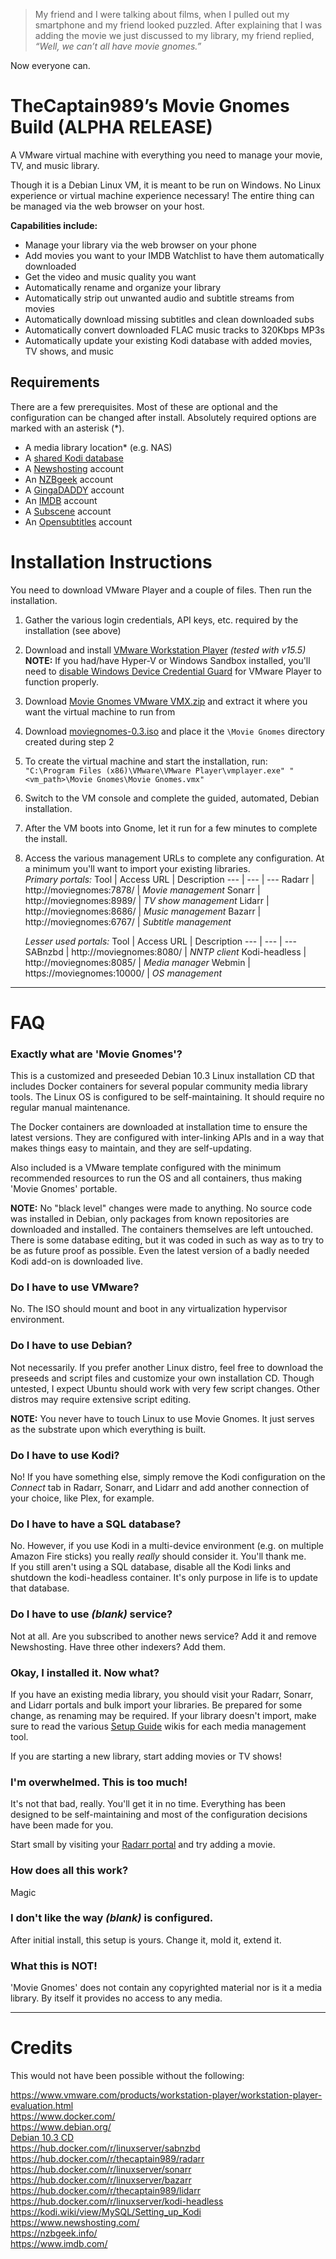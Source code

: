 >My friend and I were talking about films, when I pulled out my smartphone and my friend looked puzzled.
After explaining that I was adding the movie we just discussed to my library, my friend replied, _“Well, we can’t
all have movie gnomes.”_

Now everyone can.

# TheCaptain989’s Movie Gnomes Build **(ALPHA RELEASE)**
A VMware virtual machine with everything you need to manage your movie, TV, and music library.

Though it is a Debian Linux VM, it is meant to be run on Windows.  No Linux experience or virtual machine experience necessary!
The entire thing can be managed via the web browser on your host.

__Capabilities include:__
  - Manage your library via the web browser on your phone
  - Add movies you want to your IMDB Watchlist to have them automatically downloaded
  - Get the video and music quality you want
  - Automatically rename and organize your library
  - Automatically strip out unwanted audio and subtitle streams from movies
  - Automatically download missing subtitles and clean downloaded subs
  - Automatically convert downloaded FLAC music tracks to 320Kbps MP3s
  - Automatically update your existing Kodi database with added movies, TV shows, and music

## Requirements
There are a few prerequisites.  Most of these are optional and the configuration can be changed after install.  Absolutely
required options are marked with an asterisk (*).
  - A media library location* (e.g. NAS)
  - A [shared Kodi database](https://kodi.wiki/view/MySQL/Setting_up_Kodi)
  - A [Newshosting](https://www.newshosting.com/) account
  - An [NZBgeek](https://nzbgeek.info/) account
  - A [GingaDADDY](https://www.gingadaddy.com/) account
  - An [IMDB](https://www.imdb.com/) account
  - A [Subscene](https://subscene.com/) account
  - An [Opensubtitles](https://www.opensubtitles.org/) account

# Installation Instructions
You need to download VMware Player and a couple of files.  Then run the installation.

1. Gather the various login credentials, API keys, etc. required by the installation (see above)
1. Download and install [VMware Workstation Player](https://www.vmware.com/go/getplayer-win) *(tested with v15.5)*  
**NOTE:** If you had/have Hyper-V or Windows Sandbox installed, you'll need to
[disable Windows Device Credential Guard](https://communities.vmware.com/thread/604906 "VMware community page")
for VMware Player to function properly.
1. Download [Movie Gnomes VMware VMX.zip](https://github.com/TheCaptain989/moviegnomes/releases/download/v0.3/Movie.Gnomes.VMware.VMX.zip) and extract it where you want the
virtual machine to run from
1. Download [moviegnomes-0.3.iso](https://github.com/TheCaptain989/moviegnomes/releases/download/v0.3/moviegnomes-0.3.iso) and place it the `\Movie Gnomes` directory created during step 2
1. To create the virtual machine and start the installation, run:  
`"C:\Program Files (x86)\VMware\VMware Player\vmplayer.exe" "<vm_path>\Movie Gnomes\Movie Gnomes.vmx"`
1. Switch to the VM console and complete the guided, automated, Debian installation.
1. After the VM boots into Gnome, let it run for a few minutes to complete the install.
1. Access the various management URLs to complete any configuration.  At a minimum you'll want to import your existing libraries.  
    *Primary portals:*
    Tool | Access URL | Description
    --- | --- | ---
    Radarr | http://moviegnomes:7878/ | *Movie management*
    Sonarr | http://moviegnomes:8989/ | *TV show management*
    Lidarr | http://moviegnomes:8686/ | *Music management*
    Bazarr | http://moviegnomes:6767/ | *Subtitle management*

    *Lesser used portals:*
    Tool | Access URL | Description
    --- | --- | ---
    SABnzbd | http://moviegnomes:8080/ | *NNTP client*
    Kodi-headless | http://moviegnomes:8085/ | *Media manager*
    Webmin | https://moviegnomes:10000/ | *OS management*

---
# FAQ
### Exactly what are 'Movie Gnomes'?
This is a customized and preseeded Debian 10.3 Linux installation CD that includes Docker containers for several popular community
media library tools. The Linux OS is configured to be self-maintaining.  It should require no regular manual maintenance.

The Docker containers are downloaded at installation time to ensure the latest versions. They are configured with inter-linking
APIs and in a way that makes things easy to maintain, and they are self-updating.

Also included is a VMware template configured with the minimum recommended resources to run the OS and all containers, thus
making 'Movie Gnomes' portable.

**NOTE:** No "black level" changes were made to anything.  No source code was installed in Debian, only packages from known
repositories are downloaded and installed.  The containers themselves are left untouched.  There is some database editing, but
it was coded in such as way as to try to be as future proof as possible.  Even the latest version of a badly needed Kodi add-on
is downloaded live.

### Do I have to use VMware?
No. The ISO should mount and boot in any virtualization hypervisor environment.

### Do I have to use Debian?
Not necessarily.  If you prefer another Linux distro, feel free to download the preseeds and script files and customize your own
installation CD.  Though untested, I expect Ubuntu should work with very few script changes.  Other distros may require extensive
script editing.

**NOTE:** You never have to touch Linux to use Movie Gnomes. It just serves as the substrate upon which everything is built.

### Do I have to use Kodi?
No! If you have something else, simply remove the Kodi configuration on the *Connect* tab in Radarr, Sonarr, and Lidarr and add
another connection of your choice, like Plex, for example.

### Do I have to have a SQL database?
No. However, if you use Kodi in a multi-device environment (e.g. on multiple Amazon Fire sticks) you really *really* should consider
it. You'll thank me.  
If you still aren't using a SQL database, disable all the Kodi links and shutdown the kodi-headless container. It's only
purpose in life is to update that database.

### Do I have to use *(blank)* service?
Not at all. Are you subscribed to another news service? Add it and remove Newshosting. Have three other indexers? Add them.

### Okay, I installed it.  Now what?
If you have an existing media library, you should visit your Radarr, Sonarr, and Lidarr portals and bulk import your libraries.
Be prepared for some change, as renaming may be required.  If your library doesn't import, make sure to read the various
[Setup Guide](https://github.com/Radarr/Radarr/wiki/Setup-Guide#folder-structure-and-root-folders
"Radarr Setup Guide - Folder Structure and Root Folders") wikis for each media management tool.

If you are starting a new library, start adding movies or TV shows!

### I'm overwhelmed. This is too much!
It's not that bad, really.  You'll get it in no time.  Everything has been designed to be self-maintaining and most of the
configuration decisions have been made for you.

Start small by visiting your [Radarr portal](http://moviegnomes:7878/) and try adding a movie.

### How does all this work?
Magic

### I don't like the way *(blank)* is configured.
After initial install, this setup is yours. Change it, mold it, extend it.

### What this is NOT!
'Movie Gnomes' does not contain any copyrighted material nor is it a media library. By itself it provides no access to any media.

---
# Credits
This would not have been possible without the following:

https://www.vmware.com/products/workstation-player/workstation-player-evaluation.html  
https://www.docker.com/  
https://www.debian.org/  
[Debian 10.3 CD](https://cdimage.debian.org/debian-cd/current/amd64/iso-cd/debian-10.3.0-amd64-netinst.iso)  
https://hub.docker.com/r/linuxserver/sabnzbd  
https://hub.docker.com/r/thecaptain989/radarr  
https://hub.docker.com/r/linuxserver/sonarr  
https://hub.docker.com/r/linuxserver/bazarr  
https://hub.docker.com/r/thecaptain989/lidarr  
https://hub.docker.com/r/linuxserver/kodi-headless  
https://kodi.wiki/view/MySQL/Setting_up_Kodi  
https://www.newshosting.com/  
https://nzbgeek.info/  
https://www.imdb.com/  
